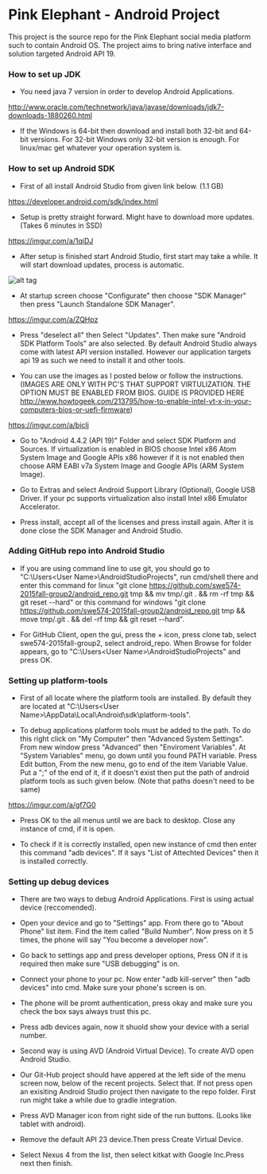 # Pink Elephant - Android Project

This project is the source repo for the Pink Elephant social media platform such to contain Android OS. 
The project aims to bring native interface and solution targeted Android API 19.

### How to set up JDK

- You need java 7 version in order to develop Android Applications.

http://www.oracle.com/technetwork/java/javase/downloads/jdk7-downloads-1880260.html

- If the Windows is 64-bit then download and install both 32-bit and 64-bit versions. For 32-bit Windows only 32-bit version is enough. For linux/mac get whatever your operation system is.

### How to set up Android SDK

- First of all install Android Studio from given link below. (1.1 GB)

https://developer.android.com/sdk/index.html

- Setup is pretty straight forward. Might have to download more updates. (Takes 6 minutes in SSD)

https://imgur.com/a/1qiDJ

- After setup is finished start Android Studio, first start may take a while. It will start download updates, process is automatic.

![alt tag](http://i67.tinypic.com/30kdrnl.png)

- At startup screen choose "Configurate" then choose "SDK Manager" then press "Launch Standalone SDK Manager".

https://imgur.com/a/ZQHpz

- Press "deselect all" then Select "Updates". Then make sure "Android SDK Platform Tools" are also selected. By default Android Studio always come with latest API version installed. However our application targets api 19 as such we need to install it and other tools.

- You can use the images as I posted below or follow the instructions. (IMAGES ARE ONLY WITH PC'S THAT SUPPORT VIRTULIZATION. THE OPTION MUST BE ENABLED FROM BIOS. GUIDE IS PROVIDED HERE http://www.howtogeek.com/213795/how-to-enable-intel-vt-x-in-your-computers-bios-or-uefi-firmware)

https://imgur.com/a/bicIj

- Go to "Android 4.4.2 (API 19)" Folder and select SDK Platform and Sources. If virtualization is enabled in BIOS choose Intel x86 Atom System Image and Google APIs x86 however if it is not enabled then choose ARM EABI v7a System Image and Google APIs (ARM System Image).

- Go to Extras and select Android Support Library (Optional), Google USB Driver. If your pc supports virtualization also install Intel x86 Emulator Accelerator.

- Press install, accept all of the licenses and press install again. After it is done close the SDK Manager and Android Studio.

### Adding GitHub repo into Android Studio

- If you are using command line to use git, you should go to "C:\Users\<User Name>\AndroidStudioProjects", run cmd/shell there and enter this command for linux "git clone https://github.com/swe574-2015fall-group2/android_repo.git tmp && mv tmp/.git . && rm -rf tmp && git reset --hard" or this command for windows "git clone https://github.com/swe574-2015fall-group2/android_repo.git tmp && move tmp/.git . && del -rf tmp && git reset --hard".

- For GitHub Client, open the gui, press the + icon, press clone tab, select swe574-2015fall-group2, select android_repo. When Browse for folder appears, go to "C:\Users\<User Name>\AndroidStudioProjects" and press OK.

### Setting up platform-tools

- First of all locate where the platform tools are installed. By default they are located at "C:\Users\<User Name>\AppData\Local\Android\sdk\platform-tools".

- To debug applications platform tools must be added to the path. To do this right click on "My Computer" then "Advanced System Settings". From new window press "Advanced" then "Enviroment Variables". At "System Variables" menu, go down until you found PATH variable. Press Edit button, From the new menu, go to end of the item Variable Value. Put a ";" of the end of it, if it doesn't exist then put the path of android platform tools as such given below. (Note that paths doesn't need to be same)

https://imgur.com/a/gf7G0

- Press OK to the all menus until we are back to desktop. Close any instance of cmd, if it is open.

- To check if it is correctly installed, open new instance of cmd then enter this command "adb devices". If it says "List of Attechted Devices" then it is installed correctly.

### Setting up debug devices

- There are two ways to debug Android Applications. First is using actual device (reccomended).
- Open your device and go to "Settings" app. From there go to "About Phone" list item. Find the item called "Build Number". Now press on it 5 times, the phone will say "You become a developer now".
- Go back to settings app and press developer options, Press ON if it is required then make sure "USB debugging" is on.
- Connect your phone to your pc. Now enter "adb kill-server" then "adb devices" into cmd. Make sure your phone's screen is on.
- The phone will be promt authentication, press okay and make sure you check the box says always trust this pc.
- Press adb devices again, now it shuold show your device with a serial number.

- Second way is using AVD (Android Virtual Device). To create AVD open Android Studio.
- Our Git-Hub project should have appered at the left side of the menu screen now, below of the recent projects. Select that. If not press open an exisiting Android Studio project then navigate to the repo folder. First run might take a while due to gradle integration.
- Press AVD Manager icon from right side of the run buttons. (Looks like tablet with android).
- Remove the default API 23 device.Then press Create Virtual Device.
- Select Nexus 4 from the list, then select kitkat with Google Inc.Press next then finish.





 






